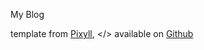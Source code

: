 My Blog

template from [Pixyll](http://www.pixyll.com/), &lt;/&gt; available on <a href="https://github.com/johnotander/pixyll">Github</a>
